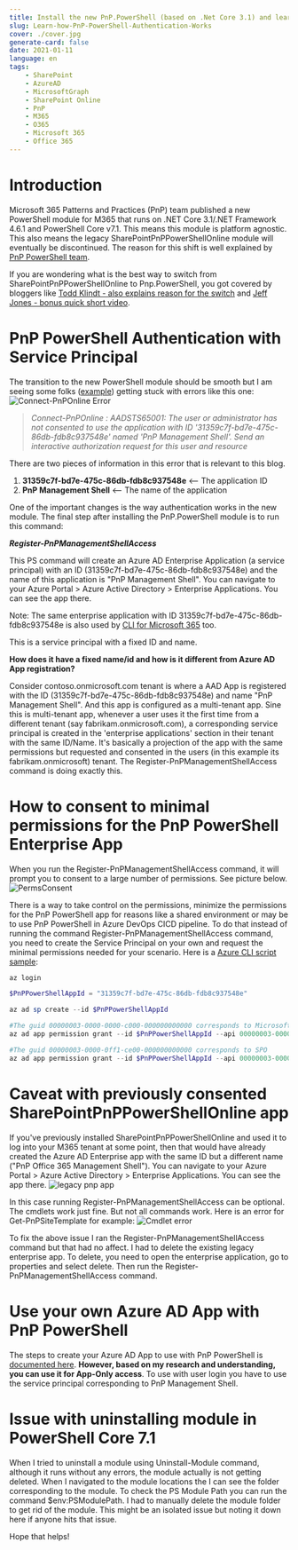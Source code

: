 ```yaml
---
title: Install the new PnP.PowerShell (based on .Net Core 3.1) and learn how it's Authentication Works
slug: Learn-how-PnP-PowerShell-Authentication-Works
cover: ./cover.jpg
generate-card: false
date: 2021-01-11
language: en
tags:
    - SharePoint
    - AzureAD
    - MicrosoftGraph
    - SharePoint Online
    - PnP
    - M365
    - O365
    - Microsoft 365
    - Office 365
---
```

# Introduction

Microsoft 365 Patterns and Practices (PnP) team published a new PowerShell module for M365 that runs on .NET Core 3.1/.NET Framework 4.6.1 and PowerShell Core v7.1. This means this module is platform agnostic. This also means the legacy SharePointPnPPowerShellOnline module will eventually be discontinued. The reason for this shift is well explained by [PnP PowerShell team](https://github.com/pnp/powershell). 

If you are wondering what is the best way to switch from SharePointPnPPowerShellOnline to Pnp.PowerShell, you got covered by bloggers like [Todd Klindt - also explains reason  for the switch](https://www.toddklindt.com/blog/Lists/Posts/Post.aspx?ID=881) and [Jeff Jones - bonus quick short video](https://www.spjeff.com/2021/01/03/how-to-switch-to-pnp-powershell-ps7-from-sharepointpnppowershellonline-ps5-1/).


# 
# PnP PowerShell Authentication with Service Principal

The transition to the new PowerShell module should be smooth but I am seeing some folks ([example](https://docs.microsoft.com/en-us/answers/questions/218696/pnp-error-when-connect-pnponline.html)) getting stuck with errors like this one:
![Connect-PnPOnline Error](./connecterror.png)

>*Connect-PnPOnline : AADSTS65001: The user or administrator has not consented to use the application with ID
'31359c7f-bd7e-475c-86db-fdb8c937548e' named 'PnP Management Shell'. Send an interactive authorization request for this user and resource*

There are two pieces of information in this error that is relevant to this blog.
1. **31359c7f-bd7e-475c-86db-fdb8c937548e** <-- The application ID
2. **PnP Management Shell** <-- The name of the application 

One of the important changes is the way authentication works in the new module. The final step after installing the PnP.PowerShell module is to run this command:

***Register-PnPManagementShellAccess***

This PS command will create an Azure AD Enterprise Application (a service principal) with an ID (31359c7f-bd7e-475c-86db-fdb8c937548e) and the name of this application is "PnP Management Shell". You can navigate to your Azure Portal > Azure Active Directory > Enterprise Applications. You can see the app there.

Note: The same enterprise application with ID 31359c7f-bd7e-475c-86db-fdb8c937548e is also used by [CLI for Microsoft 365](https://pnp.github.io/cli-microsoft365/) too. 

This is a service principal with a fixed ID and name. 

**How does it have a fixed name/id and how is it different from Azure AD App registration?**

Consider contoso.onmicrosoft.com tenant is where a AAD App is registered with the ID (31359c7f-bd7e-475c-86db-fdb8c937548e) and name "PnP Management Shell". And this app is configured as a multi-tenant app. Sine this is multi-tenant app, whenever a user uses it the first time from a different tenant (say fabrikam.onmicrosoft.com), a corresponding service principal is created in the 'enterprise applications' section in their tenant with the same ID/Name. It's basically a projection of the app with the same permissions but requested and consented in the users (in this example its fabrikam.onmicrosoft) tenant. The Register-PnPManagementShellAccess command is doing exactly this. 

# 
# How to consent to minimal permissions for the PnP PowerShell Enterprise App

When you run the Register-PnPManagementShellAccess command, it will prompt you to consent to a large number of permissions. See picture below.
![PermsConsent](./perms.png)

There is a way to take control on the permissions, minimize the permissions for the PnP PowerShell app for reasons like a shared environment or may be to use PnP PowerShell in Azure DevOps CICD pipeline. To do that instead of running the command Register-PnPManagementShellAccess command, you need to create the Service Principal on your own and request the minimal permissions needed for your scenario. Here is a [Azure CLI script sample](https://gist.github.com/svarukala/1d0c07d1706e378f45f7d715844ba585):

```powershell
az login

$PnPPowerShellAppId = "31359c7f-bd7e-475c-86db-fdb8c937548e"

az ad sp create --id $PnPPowerShellAppId

#The guid 00000003-0000-0000-c000-000000000000 corresponds to Microsoft Graph
az ad app permission grant --id $PnPPowerShellAppId --api 00000003-0000-0000-c000-000000000000 --scope User.Read.All,Group.ReadWrite.All

#The guid 00000003-0000-0ff1-ce00-000000000000 corresponds to SPO
az ad app permission grant --id $PnPPowerShellAppId --api 00000003-0000-0ff1-ce00-000000000000 --scope User.Read.All,Sites.FullControl.All
```

# 
# Caveat with previously consented SharePointPnPPowerShellOnline app

If you've previously installed SharePointPnPPowerShellOnline and used it to log into your M365 tenant at some point, then that would have already created the Azure AD Enterprise app with the same ID but a different name ("PnP Office 365 Management Shell"). You can navigate to your Azure Portal > Azure Active Directory > Enterprise Applications. You can see the app there.
![legacy pnp app](oldpnp.png)

In this case running Register-PnPManagementShellAccess can be optional. The cmdlets work just fine. But not all commands work. Here is an error for Get-PnPSiteTemplate for example:
![Cmdlet error](permserror.png)

To fix the above issue I ran the Register-PnPManagementShellAccess command but that had no affect. I had to delete the existing legacy enterprise app. To delete, you need to open the enterprise application, go to properties and select delete. Then run the Register-PnPManagementShellAccess command.

# 
# Use your own Azure AD App with PnP PowerShell

The steps to create your Azure AD App to use with PnP PowerShell is [documented here](https://pnp.github.io/powershell/articles/authentication.html). **However, based on my research and understanding, you can use it for App-Only access**. To use with user login you have to use the service principal corresponding to PnP Management Shell.


# 
# Issue with uninstalling module in PowerShell Core 7.1

When I tried to uninstall a module using Uninstall-Module command, although it runs without any errors, the module actually is not getting deleted. When I navigated to the module locations the I can see the folder corresponding to the module. To check the PS Module Path you can run the command $env:PSModulePath.
I had to manually delete the module folder to get rid of the module. This might be an isolated issue but noting it down here if anyone hits that issue.

Hope that helps!